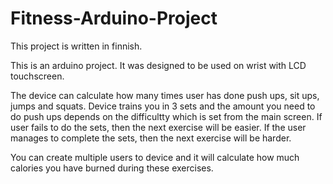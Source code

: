 # Fitness-Arduino-Project
This project is written in finnish.

This is an arduino project.
It was designed to be used on wrist with LCD touchscreen.

The device can calculate how many times user has done push ups, sit ups, jumps and squats.
Device trains you in 3 sets and the amount you need to do push ups depends on the difficultty which is set from the main screen. If user fails to do the sets, then the next exercise will be easier. If the user manages to complete the sets, then the next exercise will be harder.

You can create multiple users to device and it will calculate how much calories you have burned during these exercises.

